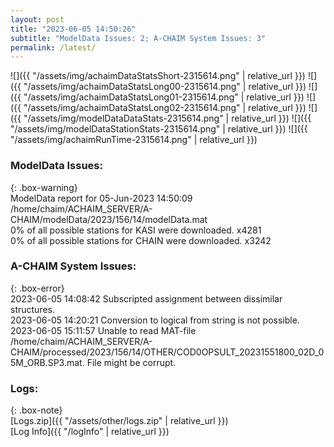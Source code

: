 ```yaml
---
layout: post
title: "2023-06-05 14:50:26"
subtitle: "ModelData Issues: 2; A-CHAIM System Issues: 3"
permalink: /latest/
---
```


![]({{ "/assets/img/achaimDataStatsShort-2315614.png" | relative_url }})
![]({{ "/assets/img/achaimDataStatsLong00-2315614.png" | relative_url }})
![]({{ "/assets/img/achaimDataStatsLong01-2315614.png" | relative_url }})
![]({{ "/assets/img/achaimDataStatsLong02-2315614.png" | relative_url }})
![]({{ "/assets/img/modelDataDataStats-2315614.png" | relative_url }})
![]({{ "/assets/img/modelDataStationStats-2315614.png" | relative_url }})
![]({{ "/assets/img/achaimRunTime-2315614.png" | relative_url }})


### ModelData Issues:  
  
{: .box-warning}  
 ModelData report for 05-Jun-2023 14:50:09   
 /home/chaim/ACHAIM_SERVER/A-CHAIM/modelData/2023/156/14/modelData.mat   
 0% of all possible stations for KASI were downloaded. x4281   
 0% of all possible stations for CHAIN were downloaded. x3242   
  
### A-CHAIM System Issues:  
  
{: .box-error}  
2023-06-05 14:08:42 Subscripted assignment between dissimilar structures.  
2023-06-05 14:20:21 Conversion to logical from string is not possible.  
2023-06-05 15:11:57 Unable to read MAT-file /home/chaim/ACHAIM_SERVER/A-CHAIM/processed/2023/156/14/OTHER/COD0OPSULT_20231551800_02D_05M_ORB.SP3.mat. File might be corrupt.  

### Logs:  
  
{: .box-note}  
[Logs.zip]({{ "/assets/other/logs.zip" | relative_url }})  
[Log Info]({{ "/logInfo" | relative_url }})  
